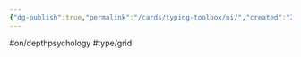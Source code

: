 ```yaml
---
{"dg-publish":true,"permalink":"/cards/typing-toolbox/ni/","created":"2023-04-14T09:40:55.769+02:00","updated":"2023-05-02T10:37:08.836+02:00"}
---
```


#on/depthpsychology #type/grid  

